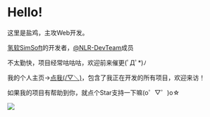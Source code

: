 # Hello!

这里是盐鸡，主攻Web开发。

[氢软SimSoft](https://simsoft.top)的开发者，[@NLR-DevTeam](https://github.com/NLR-DevTeam)成员

不太勤快，项目经常咕咕咕，欢迎前来催更(ﾟДﾟ*)ﾉ

我的个人主页→[点我(/▽＼)](https://i.simsoft.top)，包含了我正在开发的所有项目，欢迎来访！

如果我的项目有帮助到你，就点个Star支持一下嘛(o゜▽゜)o☆

![](https://github-readme-stats.vercel.app/api/top-langs/?username=YanJi314)
